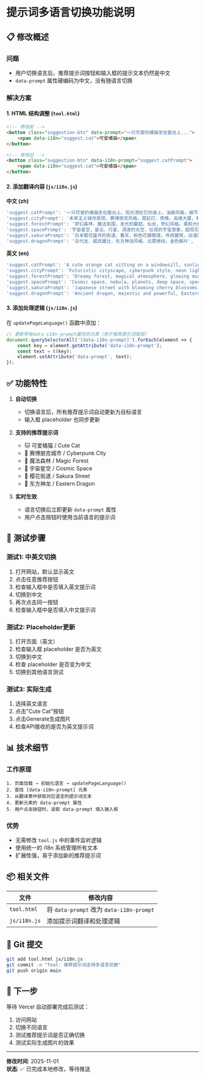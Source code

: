 # 提示词多语言切换功能说明

## 📋 修改概述

### 问题
- 用户切换语言后，推荐提示词按钮和输入框的提示文本仍然是中文
- `data-prompt` 属性硬编码为中文，没有随语言切换

### 解决方案

#### 1. HTML 结构调整 (`tool.html`)
```html
<!-- 修改前 -->
<button class="suggestion-btn" data-prompt="一只可爱的橘猫坐在窗台上...">
    <span data-i18n="suggest.cat">可爱橘猫</span>
</button>

<!-- 修改后 -->
<button class="suggestion-btn" data-i18n-prompt="suggest.catPrompt">
    <span data-i18n="suggest.cat">可爱橘猫</span>
</button>
```

#### 2. 添加翻译内容 (`js/i18n.js`)

**中文 (zh)**
```javascript
'suggest.catPrompt': '一只可爱的橘猫坐在窗台上，阳光洒在它的身上，油画风格，细节丰富',
'suggest.cityPrompt': '未来主义城市景观，赛博朋克风格，霓虹灯，夜晚，高楼大厦，科幻感',
'suggest.forestPrompt': '梦幻森林，魔法氛围，发光的蘑菇，仙女，奇幻风格，柔和光线',
'suggest.spacePrompt': '宇宙星空，星云，行星，深邃的太空，壮观的宇宙景象，超现实主义',
'suggest.sakuraPrompt': '日本樱花盛开的街道，春天，粉色花瓣飘落，传统建筑，动漫风格',
'suggest.dragonPrompt': '古代龙，威武雄壮，东方神话风格，云雾缭绕，金色鳞片',
```

**英文 (en)**
```javascript
'suggest.catPrompt': 'A cute orange cat sitting on a windowsill, sunlight shining on it, oil painting style, highly detailed',
'suggest.cityPrompt': 'Futuristic cityscape, cyberpunk style, neon lights, nighttime, skyscrapers, sci-fi atmosphere',
'suggest.forestPrompt': 'Dreamy forest, magical atmosphere, glowing mushrooms, fairies, fantasy style, soft lighting',
'suggest.spacePrompt': 'Cosmic space, nebula, planets, deep space, spectacular universe view, surrealism',
'suggest.sakuraPrompt': 'Japanese street with blooming cherry blossoms, spring, pink petals falling, traditional architecture, anime style',
'suggest.dragonPrompt': 'Ancient dragon, majestic and powerful, Eastern mythology style, surrounded by clouds and mist, golden scales',
```

#### 3. 添加处理逻辑 (`js/i18n.js`)

在 `updatePageLanguage()` 函数中添加：
```javascript
// 更新带有data-i18n-prompt属性的元素（用于推荐提示词按钮）
document.querySelectorAll('[data-i18n-prompt]').forEach(element => {
    const key = element.getAttribute('data-i18n-prompt');
    const text = t(key);
    element.setAttribute('data-prompt', text);
});
```

## ✅ 功能特性

1. **自动切换**
   - 切换语言后，所有推荐提示词自动更新为目标语言
   - 输入框 placeholder 也同步更新

2. **支持的推荐提示词**
   - 🐱 可爱橘猫 / Cute Cat
   - 🌃 赛博朋克城市 / Cyberpunk City
   - 🌲 魔法森林 / Magic Forest
   - 🌌 宇宙星空 / Cosmic Space
   - 🌸 樱花街道 / Sakura Street
   - 🐉 东方神龙 / Eastern Dragon

3. **实时生效**
   - 语言切换后立即更新 `data-prompt` 属性
   - 用户点击按钮时使用当前语言的提示词

## 🧪 测试步骤

### 测试1: 中英文切换
1. 打开网站，默认显示英文
2. 点击任意推荐按钮
3. 检查输入框中是否填入英文提示词
4. 切换到中文
5. 再次点击同一按钮
6. 检查输入框中是否填入中文提示词

### 测试2: Placeholder更新
1. 打开页面（英文）
2. 检查输入框 placeholder 是否为英文
3. 切换到中文
4. 检查 placeholder 是否变为中文
5. 切换到其他语言测试

### 测试3: 实际生成
1. 选择英文语言
2. 点击"Cute Cat"按钮
3. 点击Generate生成图片
4. 检查API接收的是否为英文提示词

## 📊 技术细节

### 工作原理
```
1. 页面加载 → 初始化语言 → updatePageLanguage()
2. 查找 [data-i18n-prompt] 元素
3. 从翻译表中获取对应语言的提示词文本
4. 更新元素的 data-prompt 属性
5. 用户点击按钮时，读取 data-prompt 填入输入框
```

### 优势
- 无需修改 `tool.js` 中的事件监听逻辑
- 使用统一的 i18n 系统管理所有文本
- 扩展性强，易于添加新的推荐提示词

## 📦 相关文件

| 文件 | 修改内容 |
|------|---------|
| `tool.html` | 将 `data-prompt` 改为 `data-i18n-prompt` |
| `js/i18n.js` | 添加提示词翻译和处理逻辑 |

## 🔄 Git 提交

```bash
git add tool.html js/i18n.js
git commit -m "feat: 推荐提示词支持多语言切换"
git push origin main
```

## 🎯 下一步

等待 Vercel 自动部署完成后测试：
1. 访问网站
2. 切换不同语言
3. 测试推荐提示词是否正确切换
4. 测试实际生成图片的效果

---

**修改时间**: 2025-11-01  
**状态**: ✅ 已完成本地修改，等待推送

